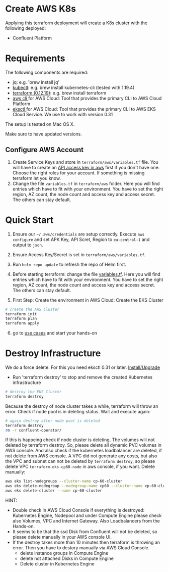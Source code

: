 # Create AWS K8s 

Applying this terraform deployment will create a K8s cluster with the following deployed:
* Confluent Platform

# Requirements
The following components are required:

* jq: e.g. 'brew install jq'
* [kubectl](https://kubernetes.io/docs/tasks/tools/install-kubectl/): e.g. brew install kubernetes-cli (tested with 1.19.4)
* [terraform (0.12.19)](https://www.terraform.io/downloads.html): e.g. brew install terraform
* [aws cli ](https://docs.aws.amazon.com/cli/latest/userguide/cli-chap-install.html) for AWS Cloud: Tool that provides the primary CLI to AWS Cloud Platform
* [eksctl ](https://docs.aws.amazon.com/eks/latest/userguide/getting-started-eksctl.html) for AWS Cloud: Tool that provides the primary CLI to AWS EKS Cloud Service. We use to work with version 0.31

The setup is tested on Mac OS X.

Make sure to have updated versions.

## Configure AWS Account 

1) Create Service Keys and store in `terraform/aws/variables.tf` file. You will have to create an [API access key in aws](https://aws.amazon.com/premiumsupport/knowledge-center/create-access-key/) first if you don't have one. Choose the right roles for your account. If something is missing terraform let you know. 
2) Change the file `variables.tf` in `terraform/aws` folder. Here you will find entries which have to fit with your environment. You have to set the right region, AZ count, the node count and access key and access secret. The others can stay default.

# Quick Start

1. Ensure our `~/.aws/credentials` are setup correctly. Execute `aws configure` and set APK Key, API Scret, Region to `eu-central-1` and output to `json`. 

2. Ensure Access Key/Secret is set in `terraform/aws/variables.tf`. 

3. Run `helm repo update` to refresh the repo of Helm first.

4. Before starting terraform: change the file [variables.tf](variables.tf). Here you will find entries which have to fit with your environment. You have to set the right region, AZ count, the node count and access key and access secret. The others can stay default.

5. First Step: Create the environment in AWS Cloud: Create the EKS Cluster 
```bash
# create the AWS Cluster
terraform init
terraform plan
terraform apply
```
6. go to [use cases](https://github.com/ora0600/confluent-operator2GKE#following-use-cases-can-be-executed) and start your hands-on

# Destroy Infrastructure

We do a force delete. For this you need eksctl 0.31 or later. [Install/Upgrade](https://docs.aws.amazon.com/eks/latest/userguide/eksctl.html#installing-eksctl)

* Run 'terraform destroy' to stop and remove the created Kubernetes infrastructure
```bash
# destroy the EKS Cluster
terraform destroy
```
Because the destroy of node cluster takes a while, terraform will throw an error. Check if node pool is in deleting status. Wait and execute again:
```bash
# again destroy after node pool is deleted
terraform destroy
rm -r confluent-operator/
```

If this is happeing check if node cluster is deleting.
The volumes will not deleted by terraform destroy. So, please delete all dynamic PVC volumes in AWS console.
And also check if the kubernetes loadbalancer are deleted, if not delete from AWS console.
A VPC did not generate any costs, but also the VPC and subnet can not be deleted by `terraform destroy`, so please delete VPC `terraform-eks-cp60-node` in aws console, if you want.
Delete manually:
```bash
aws eks list-nodegroups --cluster-name cp-60-cluster
aws eks delete-nodegroup --nodegroup-name cp60 --cluster-name cp-60-cluster
aws eks delete-cluster --name cp-60-cluster
```

HINT:
* Double check in AWS Cloud Console if everything is destroyed: 
  Kubernetes Engine, Nodepool and under Compute Engine please check also Volumes, VPC and Internet Gateway. Also Loadbalancers from the Hands-on.
* It seems to be that the ssd Disk from Confluent will not be deleted, so please delete manually in your AWS console UI.
* If the destroy takes more than 10 minutes then terraform is throwing an error. 
  Then you have to destory manually via AWS Cloud Console.
  * delete instance groups in Compute Engine
  * delete not attached Disks in Compute Engine
  * Delete cluster in Kubernetes Engine
